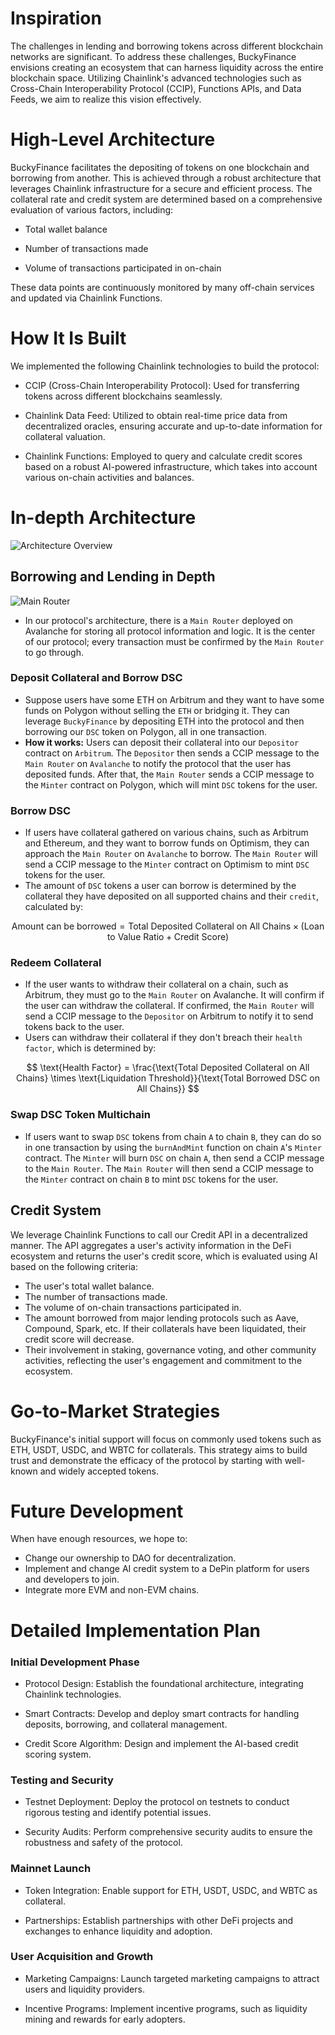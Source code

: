 # Inspiration
The challenges in lending and borrowing tokens across different blockchain networks are significant. To address these challenges, BuckyFinance envisions creating an ecosystem that can harness liquidity across the entire blockchain space. Utilizing Chainlink's advanced technologies such as Cross-Chain Interoperability Protocol (CCIP), Functions APIs, and Data Feeds, we aim to realize this vision effectively.

# High-Level Architecture
BuckyFinance facilitates the depositing of tokens on one blockchain and borrowing from another. This is achieved through a robust architecture that leverages Chainlink infrastructure for a secure and efficient process. The collateral rate and credit system are determined based on a comprehensive evaluation of various factors, including:

- Total wallet balance

- Number of transactions made

- Volume of transactions participated in on-chain

These data points are continuously monitored by many off-chain services and updated via Chainlink Functions.

# How It Is Built
We implemented the following Chainlink technologies to build the protocol:

- CCIP (Cross-Chain Interoperability Protocol): Used for transferring tokens across different blockchains seamlessly.

- Chainlink Data Feed: Utilized to obtain real-time price data from decentralized oracles, ensuring accurate and up-to-date information for collateral valuation.

- Chainlink Functions: Employed to query and calculate credit scores based on a robust AI-powered infrastructure, which takes into account various on-chain activities and balances.

# In-depth Architecture
![Architecture Overview](./img/Architecture_overview.jpeg)

## Borrowing and Lending in Depth
![Main Router](./img/MainRouter.png)

- In our protocol's architecture, there is a `Main Router` deployed on Avalanche for storing all protocol information and logic. It is the center of our protocol; every transaction must be confirmed by the `Main Router` to go through.

### Deposit Collateral and Borrow DSC
- Suppose users have some ETH on Arbitrum and they want to have some funds on Polygon without selling the `ETH` or bridging it. They can leverage `BuckyFinance` by depositing ETH into the protocol and then borrowing our `DSC` token on Polygon, all in one transaction.
- **How it works:** Users can deposit their collateral into our `Depositor` contract on `Arbitrum`. The `Depositor` then sends a CCIP message to the `Main Router` on `Avalanche` to notify the protocol that the user has deposited funds. After that, the `Main Router` sends a CCIP message to the `Minter` contract on Polygon, which will mint `DSC` tokens for the user.

### Borrow DSC
- If users have collateral gathered on various chains, such as Arbitrum and Ethereum, and they want to borrow funds on Optimism, they can approach the `Main Router` on `Avalanche` to borrow. The `Main Router` will send a CCIP message to the `Minter` contract on Optimism to mint `DSC` tokens for the user.
- The amount of `DSC` tokens a user can borrow is determined by the collateral they have deposited on all supported chains and their `credit`, calculated by:

$$ \text{Amount can be borrowed} = \text{Total Deposited Collateral on All Chains} \times (\text{Loan to Value Ratio} + \text{Credit Score}) $$

### Redeem Collateral
- If the user wants to withdraw their collateral on a chain, such as Arbitrum, they must go to the `Main Router` on Avalanche. It will confirm if the user can withdraw the collateral. If confirmed, the `Main Router` will send a CCIP message to the `Depositor` on Arbitrum to notify it to send tokens back to the user.
- Users can withdraw their collateral if they don't breach their `health factor`, which is determined by:

$$ \text{Health Factor} = \frac{\text{Total Deposited Collateral on All Chains} \times \text{Liquidation Threshold}}{\text{Total Borrowed DSC on All Chains}} $$

### Swap DSC Token Multichain
- If users want to swap `DSC` tokens from chain `A` to chain `B`, they can do so in one transaction by using the `burnAndMint` function on chain `A`'s `Minter` contract. The `Minter` will burn `DSC` on chain `A`, then send a CCIP message to the `Main Router`. The `Main Router` will then send a CCIP message to the `Minter` contract on chain `B` to mint `DSC` tokens for the user.

## Credit System
We leverage Chainlink Functions to call our Credit API in a decentralized manner. The API aggregates a user's activity information in the DeFi ecosystem and returns the user's credit score, which is evaluated using AI based on the following criteria:

- The user's total wallet balance.
- The number of transactions made.
- The volume of on-chain transactions participated in.
- The amount borrowed from major lending protocols such as Aave, Compound, Spark, etc. If their collaterals have been liquidated, their credit score will decrease.
- Their involvement in staking, governance voting, and other community activities, reflecting the user's engagement and commitment to the ecosystem.

# Go-to-Market Strategies
BuckyFinance's initial support will focus on commonly used tokens such as ETH, USDT, USDC, and WBTC for collaterals. This strategy aims to build trust and demonstrate the efficacy of the protocol by starting with well-known and widely accepted tokens.

# Future Development
When have enough resources, we hope to:
- Change our ownership to DAO for decentralization.
- Implement and change AI credit system to a DePin platform for users and developers to join.
- Integrate more EVM and non-EVM chains.

# Detailed Implementation Plan

### Initial Development Phase
- Protocol Design: Establish the foundational architecture, integrating Chainlink technologies.

- Smart Contracts: Develop and deploy smart contracts for handling deposits, borrowing, and collateral management.

- Credit Score Algorithm: Design and implement the AI-based credit scoring system.

### Testing and Security
- Testnet Deployment: Deploy the protocol on testnets to conduct rigorous testing and identify potential issues.

- Security Audits: Perform comprehensive security audits to ensure the robustness and safety of the protocol.

### Mainnet Launch
- Token Integration: Enable support for ETH, USDT, USDC, and WBTC as collateral.

- Partnerships: Establish partnerships with other DeFi projects and exchanges to enhance liquidity and adoption.

### User Acquisition and Growth
- Marketing Campaigns: Launch targeted marketing campaigns to attract users and liquidity providers.

- Incentive Programs: Implement incentive programs, such as liquidity mining and rewards for early adopters.
